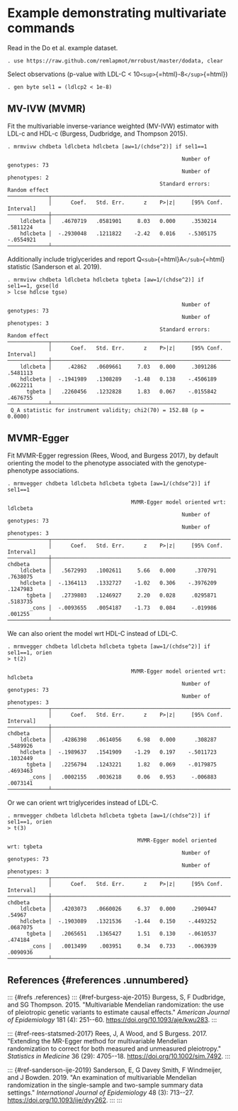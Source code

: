 # Example demonstrating multivariate commands

Read in the Do et al. example dataset.

``` {.stata}
. use https://raw.github.com/remlapmot/mrrobust/master/dodata, clear
```

Select observations (p-value with LDL-C \<
10`<sup>`{=html}-8`</sup>`{=html})

``` {.stata}
. gen byte sel1 = (ldlcp2 < 1e-8)
```

## MV-IVW (MVMR)

Fit the multivariable inverse-variance weighted (MV-IVW) estimator with
LDL-c and HDL-c (Burgess, Dudbridge, and Thompson 2015).

``` {.stata}
. mrmvivw chdbeta ldlcbeta hdlcbeta [aw=1/(chdse^2)] if sel1==1

                                                       Number of genotypes: 73
                                                       Number of phenotypes: 2
                                                Standard errors: Random effect
─────────────┬────────────────────────────────────────────────────────────────
             │      Coef.   Std. Err.      z    P>|z|     [95% Conf. Interval]
─────────────┼────────────────────────────────────────────────────────────────
    ldlcbeta │   .4670719   .0581901     8.03   0.000     .3530214    .5811224
    hdlcbeta │  -.2930048   .1211822    -2.42   0.016    -.5305175   -.0554921
─────────────┴────────────────────────────────────────────────────────────────
```

Additionally include triglycerides and report
Q`<sub>`{=html}A`</sub>`{=html} statistic (Sanderson et al. 2019).

``` {.stata}
. mrmvivw chdbeta ldlcbeta hdlcbeta tgbeta [aw=1/(chdse^2)] if sel1==1, gxse(ld
> lcse hdlcse tgse)

                                                       Number of genotypes: 73
                                                       Number of phenotypes: 3
                                                Standard errors: Random effect
─────────────┬────────────────────────────────────────────────────────────────
             │      Coef.   Std. Err.      z    P>|z|     [95% Conf. Interval]
─────────────┼────────────────────────────────────────────────────────────────
    ldlcbeta │     .42862   .0609661     7.03   0.000     .3091286    .5481113
    hdlcbeta │  -.1941989   .1308289    -1.48   0.138    -.4506189    .0622211
      tgbeta │   .2260456   .1232828     1.83   0.067    -.0155842    .4676755
─────────────┴────────────────────────────────────────────────────────────────
 Q_A statistic for instrument validity; chi2(70) = 152.88 (p =  0.0000)
```

## MVMR-Egger

Fit MVMR-Egger regression (Rees, Wood, and Burgess 2017), by default
orienting the model to the phenotype associated with the
genotype-phenotype associations.

``` {.stata}
. mrmvegger chdbeta ldlcbeta hdlcbeta tgbeta [aw=1/(chdse^2)] if sel1==1

                                       MVMR-Egger model oriented wrt: ldlcbeta
                                                       Number of genotypes: 73
                                                       Number of phenotypes: 3
─────────────┬────────────────────────────────────────────────────────────────
             │      Coef.   Std. Err.      z    P>|z|     [95% Conf. Interval]
─────────────┼────────────────────────────────────────────────────────────────
chdbeta      │
    ldlcbeta │   .5672993   .1002611     5.66   0.000      .370791    .7638075
    hdlcbeta │  -.1364113   .1332727    -1.02   0.306    -.3976209    .1247983
      tgbeta │   .2739803   .1246927     2.20   0.028     .0295871    .5183735
       _cons │  -.0093655   .0054187    -1.73   0.084     -.019986     .001255
─────────────┴────────────────────────────────────────────────────────────────
```

We can also orient the model wrt HDL-C instead of LDL-C.

``` {.stata}
. mrmvegger chdbeta ldlcbeta hdlcbeta tgbeta [aw=1/(chdse^2)] if sel1==1, orien
> t(2)

                                       MVMR-Egger model oriented wrt: hdlcbeta
                                                       Number of genotypes: 73
                                                       Number of phenotypes: 3
─────────────┬────────────────────────────────────────────────────────────────
             │      Coef.   Std. Err.      z    P>|z|     [95% Conf. Interval]
─────────────┼────────────────────────────────────────────────────────────────
chdbeta      │
    ldlcbeta │   .4286398   .0614056     6.98   0.000      .308287    .5489926
    hdlcbeta │  -.1989637   .1541909    -1.29   0.197    -.5011723    .1032449
      tgbeta │   .2256794   .1243221     1.82   0.069    -.0179875    .4693463
       _cons │   .0002155   .0036218     0.06   0.953     -.006883    .0073141
─────────────┴────────────────────────────────────────────────────────────────
```

Or we can orient wrt triglycerides instead of LDL-C.

``` {.stata}
. mrmvegger chdbeta ldlcbeta hdlcbeta tgbeta [aw=1/(chdse^2)] if sel1==1, orien
> t(3)

                                         MVMR-Egger model oriented wrt: tgbeta
                                                       Number of genotypes: 73
                                                       Number of phenotypes: 3
─────────────┬────────────────────────────────────────────────────────────────
             │      Coef.   Std. Err.      z    P>|z|     [95% Conf. Interval]
─────────────┼────────────────────────────────────────────────────────────────
chdbeta      │
    ldlcbeta │   .4203073   .0660026     6.37   0.000     .2909447      .54967
    hdlcbeta │  -.1903089   .1321536    -1.44   0.150    -.4493252    .0687075
      tgbeta │   .2065651   .1365427     1.51   0.130    -.0610537     .474184
       _cons │   .0013499    .003951     0.34   0.733    -.0063939    .0090936
─────────────┴────────────────────────────────────────────────────────────────
```

## References {#references .unnumbered}

::: {#refs .references}
::: {#ref-burgess-aje-2015}
Burgess, S, F Dudbridge, and SG Thompson. 2015. "Multivariable Mendelian
randomization: the use of pleiotropic genetic variants to estimate
causal effects." *American Journal of Epidemiology* 181 (4): 251--60.
<https://doi.org/10.1093/aje/kwu283>.
:::

::: {#ref-rees-statsmed-2017}
Rees, J, A Wood, and S Burgess. 2017. "Extending the MR-Egger method for
multivariable Mendelian randomization to correct for both measured and
unmeasured pleiotropy." *Statistics in Medicine* 36 (29): 4705--18.
<https://doi.org/10.1002/sim.7492>.
:::

::: {#ref-sanderson-ije-2019}
Sanderson, E, G Davey Smith, F Windmeijer, and J Bowden. 2019. "An
examination of multivariable Mendelian randomization in the
single-sample and two-sample summary data settings." *International
Journal of Epidemiology* 48 (3): 713--27.
<https://doi.org/10.1093/ije/dyy262>.
:::
:::
